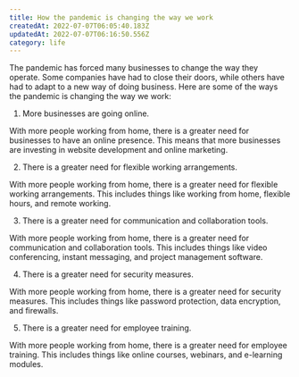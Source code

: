 ```yaml
---
title: How the pandemic is changing the way we work
createdAt: 2022-07-07T06:05:40.183Z
updatedAt: 2022-07-07T06:16:50.556Z
category: life
---
```


The pandemic has forced many businesses to change the way they operate. Some companies have had to close their doors, while others have had to adapt to a new way of doing business. Here are some of the ways the pandemic is changing the way we work:

1. More businesses are going online.

With more people working from home, there is a greater need for businesses to have an online presence. This means that more businesses are investing in website development and online marketing.

2. There is a greater need for flexible working arrangements.

With more people working from home, there is a greater need for flexible working arrangements. This includes things like working from home, flexible hours, and remote working.

3. There is a greater need for communication and collaboration tools.

With more people working from home, there is a greater need for communication and collaboration tools. This includes things like video conferencing, instant messaging, and project management software.

4. There is a greater need for security measures.

With more people working from home, there is a greater need for security measures. This includes things like password protection, data encryption, and firewalls.

5. There is a greater need for employee training.

With more people working from home, there is a greater need for employee training. This includes things like online courses, webinars, and e-learning modules.

